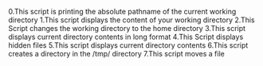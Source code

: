 0.This script is printing the absolute pathname of the current working directory
1.This script displays the content of your working directory
2.This Script changes the working directory to the home directory
3.This script displays current directory contents in long format
4.This Script displays hidden files
5.This script displays current directory contents
6.This script creates a directory in the /tmp/ directory
7.This script moves a file 
